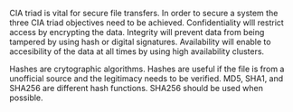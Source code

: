 CIA triad is vital for secure file transfers. In order to secure a system the three CIA triad objectives need to be achieved. Confidentiality wlll restrict access by encrypting the data. Integrity will prevent data from being tampered by using hash or digital signatures. Availability will enable to accesibility of the data at all times by using high availability clusters. 

Hashes are crytographic algorithms. Hashes are useful if the file is from a unofficial source and the legitimacy needs to be verified. MD5, SHA1, and SHA256 are different hash functions. SHA256 should be used when possible. 
